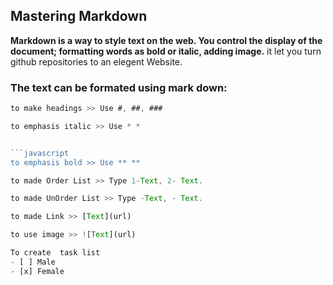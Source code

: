 ## Mastering Markdown

**Markdown is a way to style text on the web. You control the display of the document; formatting words as bold or italic, adding image.**
it let you turn github repositories to an elegent Website.
### The text can be formated using mark down:
```javascript
to make headings >> Use #, ##, ###
```
```javascript
to emphasis italic >> Use * *
```
```javascript

```javascript
to emphasis bold >> Use ** **
```
```javascript
to made Order List >> Type 1-Text, 2- Text.
```
```javascript
to made UnOrder List >> Type -Text, - Text.
```
```javascript
to made Link >> [Text](url)
```
```javascript
to use image >> ![Text](url)
```
```javascript
To create  task list
- [ ] Male
- [x] Female
```
